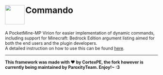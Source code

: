 <h1>Commando<img src="https://raw.githubusercontent.com/CortexPE/Commando/master/commando.png" height="64" width="64" align="left"></h1>
<br />

A PocketMine-MP Virion for easier implementation of dynamic commands, including support for Minecraft: Bedrock Edition argument listing aimed for both the end users and the plugin developers. <br />
A detailed instruction on how to use this can be found [here](https://github.com/CortexPE/Commando/blob/master/README.md).

-----
**This framework was made with :heart: by CortexPE, the fork however is currently being maintained by ParoxityTeam. Enjoy!~ :3**
